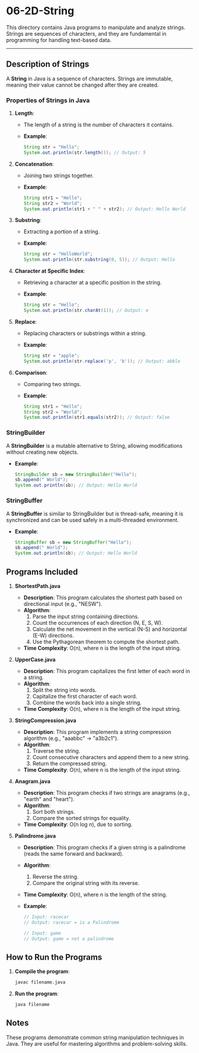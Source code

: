 # 06-2D-String

This directory contains Java programs to manipulate and analyze strings. Strings are sequences of characters, and they are fundamental in programming for handling text-based data.

---

## Description of Strings

A **String** in Java is a sequence of characters. Strings are immutable, meaning their value cannot be changed after they are created.

### Properties of Strings in Java

1. **Length**:
    - The length of a string is the number of characters it contains.
    - **Example**:

      ```java
      String str = "Hello";
      System.out.println(str.length()); // Output: 5
      ```

2. **Concatenation**:
    - Joining two strings together.
    - **Example**:

      ```java
      String str1 = "Hello";
      String str2 = "World";
      System.out.println(str1 + " " + str2); // Output: Hello World
      ```

3. **Substring**:
    - Extracting a portion of a string.
    - **Example**:

      ```java
      String str = "HelloWorld";
      System.out.println(str.substring(0, 5)); // Output: Hello
      ```

4. **Character at Specific Index**:
    - Retrieving a character at a specific position in the string.
    - **Example**:

      ```java
      String str = "Hello";
      System.out.println(str.charAt(1)); // Output: e
      ```

5. **Replace**:
    - Replacing characters or substrings within a string.
    - **Example**:

      ```java
      String str = "apple";
      System.out.println(str.replace('p', 'b')); // Output: abble
      ```

6. **Comparison**:
    - Comparing two strings.
    - **Example**:

      ```java
      String str1 = "Hello";
      String str2 = "World";
      System.out.println(str1.equals(str2)); // Output: false
      ```

### StringBuilder

A **StringBuilder** is a mutable alternative to String, allowing modifications without creating new objects.

- **Example**:

  ```java
  StringBuilder sb = new StringBuilder("Hello");
  sb.append(" World");
  System.out.println(sb); // Output: Hello World
  ```

### StringBuffer

A **StringBuffer** is similar to StringBuilder but is thread-safe, meaning it is synchronized and can be used safely in a multi-threaded environment.

- **Example**:

  ```java
  StringBuffer sb = new StringBuffer("Hello");
  sb.append(" World");
  System.out.println(sb); // Output: Hello World
  ```

## Programs Included

1. **ShortestPath.java**
    - **Description**: This program calculates the shortest path based on directional input (e.g., "NESW").
    - **Algorithm**:
      1. Parse the input string containing directions.
      2. Count the occurrences of each direction (N, E, S, W).
      3. Calculate the net movement in the vertical (N-S) and horizontal (E-W) directions.
      4. Use the Pythagorean theorem to compute the shortest path.
    - **Time Complexity**: O(n), where n is the length of the input string.

2. **UpperCase.java**
    - **Description**: This program capitalizes the first letter of each word in a string.
    - **Algorithm**:
      1. Split the string into words.
      2. Capitalize the first character of each word.
      3. Combine the words back into a single string.
    - **Time Complexity**: O(n), where n is the length of the input string.

3. **StringCompression.java**
    - **Description**: This program implements a string compression algorithm (e.g., "aaabbc" → "a3b2c1").
    - **Algorithm**:
      1. Traverse the string.
      2. Count consecutive characters and append them to a new string.
      3. Return the compressed string.
    - **Time Complexity**: O(n), where n is the length of the input string.

4. **Anagram.java**
    - **Description**: This program checks if two strings are anagrams (e.g., "earth" and "heart").
    - **Algorithm**:
      1. Sort both strings.
      2. Compare the sorted strings for equality.
    - **Time Complexity**: O(n log n), due to sorting.

5. **Palindrome.java**
    - **Description**: This program checks if a given string is a palindrome (reads the same forward and backward).
    - **Algorithm**:
      1. Reverse the string.
      2. Compare the original string with its reverse.
    - **Time Complexity**: O(n), where n is the length of the string.
    - **Example**:

      ```java
      // Input: racecar
      // Output: racecar = is a Palindrome

      // Input: game
      // Output: game = not a palindrome
      ```

## How to Run the Programs

1. **Compile the program**:

    ```bash
    javac filename.java
    ```

2. **Run the program**:

    ```bash
    java filename
    ```

## Notes

These programs demonstrate common string manipulation techniques in Java. They are useful for mastering algorithms and problem-solving skills.
